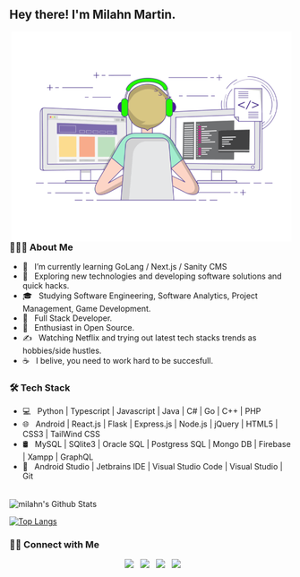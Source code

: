 
        
<h2> Hey there! I'm Milahn Martin.</h2>
<img align="right" alt="GIF" src="https://raw.githubusercontent.com/devSouvik/devSouvik/master/gif3.gif" width="500"/>

<h3> 👨🏻‍💻 About Me </h3>

- 🔭 &nbsp; I’m currently learning GoLang / Next.js / Sanity CMS 
- 🤔 &nbsp; Exploring new technologies and developing software solutions and quick hacks.
- 🎓 &nbsp; Studying Software Engineering, Software Analytics, Project Management, Game Development.
- 💼 &nbsp; Full Stack Developer.
- 🌱 &nbsp; Enthusiast in Open Source.
- ✍️ &nbsp; Watching Netflix and trying out latest tech stacks trends as hobbies/side hustles.
- ☕ &nbsp; I belive, you need to work hard to be succesfull. 

<h3>🛠 Tech Stack</h3>

- 💻 &nbsp; Python | Typescript | Javascript | Java | C# | Go | C++ | PHP
- 🌐 &nbsp; Android | React.js | Flask | Express.js | Node.js | jQuery | HTML5 | CSS3 | TailWind CSS
- 🛢 &nbsp; MySQL | SQlite3 | Oracle SQL | Postgress SQL | Mongo DB | Firebase | Xampp | GraphQL
- 🔧 &nbsp; Android Studio | Jetbrains IDE | Visual Studio Code | Visual Studio | Git

<br>

<!-- ![souvik's Github Stats](https://github-readme-stats.vercel.app/api?username=devSouvik&show_icons=true&title_color=fff&icon_color=79ff97&text_color=9f9f9f&bg_color=151515) -->
<img align="center" src="https://github-readme-stats.vercel.app/api?username=milahnmartin&include_all_commits=true&count_private=true&show_icons=true&line_height=20&title_color=7A7ADB&icon_color=2234AE&text_color=D3D3D3&bg_color=0,000000,130F40" alt="milahn's Github Stats">

</br>


[![Top Langs](https://github-readme-stats.vercel.app/api/top-langs/?username=milahnmartin&layout=compact&text_color=daf7dc&bg_color=151515)](https://github.com/milahnmartin/github-readme-stats)

<h3> 🤝🏻 Connect with Me </h3>

<p align="center">
&nbsp; <a href="https://twitter.com/ultrafyy" target="_blank" rel="noopener noreferrer"><img src="https://img.icons8.com/plasticine/100/000000/twitter.png" width="50" /></a>  
&nbsp; <a href="https://www.instagram.com/milahnmartin/" target="_blank" rel="noopener noreferrer"><img src="https://img.icons8.com/plasticine/100/000000/instagram-new.png" width="50" /></a>  
&nbsp; <a href="https://www.linkedin.com/in/milahn-martin-376416203/" target="_blank" rel="noopener noreferrer"><img src="https://img.icons8.com/plasticine/100/000000/linkedin.png" width="50" /></a>
&nbsp; <a href="mailto:milahnmartin.develop@gmail.com" target="_blank" rel="noopener noreferrer"><img src="https://img.icons8.com/plasticine/100/000000/gmail.png"  width="50" /></a>
</p>
